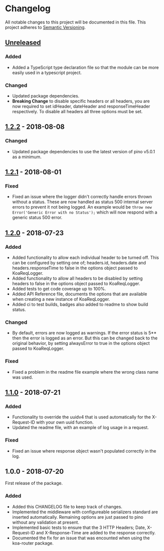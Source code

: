 # Changelog
All notable changes to this project will be documented in this file. This project adheres to [Semantic Versioning](https://semver.org/spec/v2.0.0.html).

## [Unreleased]
### Added
- Added a TypeScript type declaration file so that the module can be more easily used in a typescript project.
### Changed
- Updated package dependencies.
- **Breaking Change** to disable specific headers or all headers, you are now required to set idHeader, dateHeader and responseTimeHeader respectively. To disable all headers all three options must be set.

## [1.2.2] - 2018-08-08
### Changed
- Updated package dependencies to use the latest version of pino v5.0.1 as a minimum.

## [1.2.1] - 2018-08-01
### Fixed
- Fixed an issue where the logger didn't correctly handle errors thrown without a status. These are now handled as status 500 internal server errors to prevent it not being logged. An example would be <code>throw new Error('Generic Error with no Status');</code> which will now respond with a generic status 500 error.

## [1.2.0] - 2018-07-23
### Added
- Added functionality to allow each individual header to be turned off. This can be configured by setting one of; headers.id, headers.date and headers.responseTime to false in the options object passed to KoaReqLogger.
- Added functionality to allow all headers to be disabled by setting headers to false in the options object passed to KoaReqLogger.
- Added tests to get code coverage up to 100%.
- Added API Reference file, documents the options that are available when creating a new instance of KoaReqLogger.
- Added ci to test builds, badges also added to readme to show build status.
### Changed
- By default, errors are now logged as warnings. If the error status is 5** then the error is logged as an error. But this can be changed back to the original behavior, by setting alwaysError to true in the options object passed to KoaReqLogger.
### Fixed
- Fixed a problem in the readme file example where the wrong class name was used.

## [1.1.0] - 2018-07-21
### Added
- Functionality to override the uuidv4 that is used automatically for the X-Request-ID with your own uuid function.
- Updated the readme file, with an example of log usage in a request.
### Fixed
- Fixed an issue where response object wasn't populated correctly in the log.

## 1.0.0 - 2018-07-20
First release of the package.
### Added
- Added this CHANGELOG file to keep track of changes.
- Implemented the middleware with configureable serializers standard are inserted automatically. Remaining options are just passed to pino without any validation at present.
- Implemented basic tests to ensure that the 3 HTTP Headers; Date, X-Request-ID and X-Response-Time are added to the response correctly.
- Documented the fix for an issue that was encounted when using the koa-router package.



<!-- LINKS --->
[Unreleased]: https://github.com/DrBarnabus/koa-req-logger/compare/master...ts-conversion
[1.2.2]: https://github.com/DrBarnabus/koa-req-logger/compare/v1.2.1...v1.2.2
[1.2.1]: https://github.com/DrBarnabus/koa-req-logger/compare/v1.2.0...v1.2.1
[1.2.0]: https://github.com/DrBarnabus/koa-req-logger/compare/v1.1.0...v1.2.0
[1.1.0]: https://github.com/DrBarnabus/koa-req-logger/compare/v1.0.0...v1.1.0